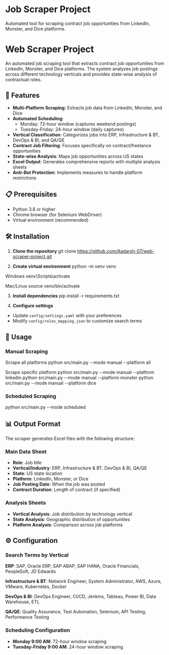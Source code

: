 # Job Scraper Project

Automated tool for scraping contract job opportunities from LinkedIn, Monster, and Dice platforms.

# Web Scraper Project

An automated job scraping tool that extracts contract job opportunities from LinkedIn, Monster, and Dice platforms. The system analyzes job postings across different technology verticals and provides state-wise analysis of contractual roles.

## 🚀 Features

- **Multi-Platform Scraping**: Extracts job data from LinkedIn, Monster, and Dice
- **Automated Scheduling**: 
  - Monday: 72-hour window (captures weekend postings)
  - Tuesday-Friday: 24-hour window (daily captures)
- **Vertical Classification**: Categorizes jobs into ERP, Infrastructure & BT, DevOps & BI, and QA/QE
- **Contract Job Filtering**: Focuses specifically on contract/freelance opportunities
- **State-wise Analysis**: Maps job opportunities across US states
- **Excel Output**: Generates comprehensive reports with multiple analysis sheets
- **Anti-Bot Protection**: Implements measures to handle platform restrictions

## 📋 Prerequisites

- Python 3.8 or higher
- Chrome browser (for Selenium WebDriver)
- Virtual environment (recommended)

## 🛠️ Installation

1. **Clone the repository**
git clone https://github.com/Aadarsh-07/web-scraper-project.git


2. **Create virtual environment**
python -m venv venv

Windows
venv\Scripts\activate

Mac/Linux
source venv/bin/activate



3. **Install dependencies**
pip install -r requirements.txt


4. **Configure settings**
- Update `config/settings.yaml` with your preferences
- Modify `config/roles_mapping.json` to customize search terms

## 🚀 Usage

### Manual Scraping
Scrape all platforms
python src/main.py --mode manual --platform all

Scrape specific platform
python src/main.py --mode manual --platform linkedin
python src/main.py --mode manual --platform monster
python src/main.py --mode manual --platform dice



### Scheduled Scraping
python src/main.py --mode scheduled


## 📊 Output Format

The scraper generates Excel files with the following structure:

### Main Data Sheet
- **Role**: Job title
- **Vertical/Industry**: ERP, Infrastructure & BT, DevOps & BI, QA/QE
- **State**: US state location
- **Platform**: LinkedIn, Monster, or Dice
- **Job Posting Date**: When the job was posted
- **Contract Duration**: Length of contract (if specified)

### Analysis Sheets
- **Vertical Analysis**: Job distribution by technology vertical
- **State Analysis**: Geographic distribution of opportunities
- **Platform Analysis**: Comparison across job platforms

## ⚙️ Configuration

### Search Terms by Vertical

**ERP**: SAP, Oracle ERP, SAP ABAP, SAP HANA, Oracle Financials, PeopleSoft, JD Edwards

**Infrastructure & BT**: Network Engineer, System Administrator, AWS, Azure, VMware, Kubernetes, Docker

**DevOps & BI**: DevOps Engineer, CI/CD, Jenkins, Tableau, Power BI, Data Warehouse, ETL

**QA/QE**: Quality Assurance, Test Automation, Selenium, API Testing, Performance Testing

### Scheduling Configuration
- **Monday 9:00 AM**: 72-hour window scraping
- **Tuesday-Friday 9:00 AM**: 24-hour window scraping
